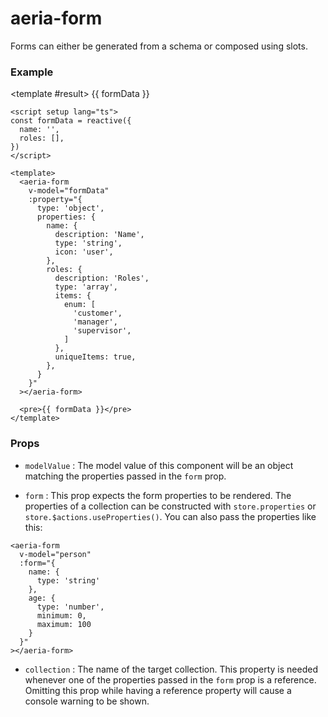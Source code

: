 <script setup lang="ts">
import { ref } from 'vue'
import { AeriaForm } from 'aeria-ui'
import ResultBox from '../../src/components/result-box.vue'

const formData = ref({
  name: '',
  roles: [],
})
</script>

# aeria-form

Forms can either be generated from a schema or composed using slots.

### Example

<result-box title="Result">
  <aeria-form
    v-model="formData"
    :property="{
      type: 'object',
      properties: {
        name: {
          description: 'Name',
          type: 'string',
          icon: 'user',
        },
        roles: {
          description: 'Roles',
          type: 'array',
          items: {
            enum: [
              'customer',
              'manager',
              'supervisor',
            ]
          },
          uniqueItems: true,
        },
      }
    }"
  ></aeria-form>

  <template #result>
    {{ formData }}
  </template>
</result-box>

```vue
<script setup lang="ts">
const formData = reactive({
  name: '',
  roles: [],
})
</script>

<template>
  <aeria-form
    v-model="formData"
    :property="{
      type: 'object',
      properties: {
        name: {
          description: 'Name',
          type: 'string',
          icon: 'user',
        },
        roles: {
          description: 'Roles',
          type: 'array',
          items: {
            enum: [
              'customer',
              'manager',
              'supervisor',
            ]
          },
          uniqueItems: true,
        },
      }
    }"
  ></aeria-form>

  <pre>{{ formData }}</pre>
</template>
```

### Props

- `modelValue` <Badge type="tip" text="Record<string, any>?" />: The model value of this component will be an object matching the properties passed in the `form` prop.

- `form` <Badge type="tip" text="Record<string, CollectionProperty>?" />: This prop expects the form properties to be rendered. The properties of a collection can be constructed with `store.properties` or `store.$actions.useProperties()`. You can also pass the properties like this:

```vue-html
<aeria-form
  v-model="person"
  :form="{
    name: {
      type: 'string'
    },
    age: {
      type: 'number',
      minimum: 0,
      maximum: 100
    }
  }"
></aeria-form>
```

- `collection` <Badge type="tip" text="string?" />: The name of the target collection. This property is needed whenever one of the properties passed in the `form` prop is a reference. Omitting this prop while having a reference property will cause a console warning to be shown.
